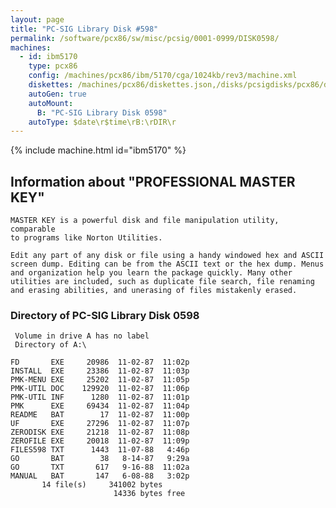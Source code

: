 ```yaml
---
layout: page
title: "PC-SIG Library Disk #598"
permalink: /software/pcx86/sw/misc/pcsig/0001-0999/DISK0598/
machines:
  - id: ibm5170
    type: pcx86
    config: /machines/pcx86/ibm/5170/cga/1024kb/rev3/machine.xml
    diskettes: /machines/pcx86/diskettes.json,/disks/pcsigdisks/pcx86/diskettes.json
    autoGen: true
    autoMount:
      B: "PC-SIG Library Disk 0598"
    autoType: $date\r$time\rB:\rDIR\r
---
```


{% include machine.html id="ibm5170" %}

## Information about "PROFESSIONAL MASTER KEY"

    MASTER KEY is a powerful disk and file manipulation utility, comparable
    to programs like Norton Utilities.
    
    Edit any part of any disk or file using a handy windowed hex and ASCII
    screen dump. Editing can be from the ASCII text or the hex dump. Menus
    and organization help you learn the package quickly. Many other
    utilities are included, such as duplicate file search, file renaming
    and erasing abilities, and unerasing of files mistakenly erased.

### Directory of PC-SIG Library Disk 0598

     Volume in drive A has no label
     Directory of A:\

    FD       EXE     20986  11-02-87  11:02p
    INSTALL  EXE     23386  11-02-87  11:03p
    PMK-MENU EXE     25202  11-02-87  11:05p
    PMK-UTIL DOC    129920  11-02-87  11:06p
    PMK-UTIL INF      1280  11-02-87  11:01p
    PMK      EXE     69434  11-02-87  11:04p
    README   BAT        17  11-02-87  11:00p
    UF       EXE     27296  11-02-87  11:07p
    ZERODISK EXE     21218  11-02-87  11:08p
    ZEROFILE EXE     20018  11-02-87  11:09p
    FILES598 TXT      1443  11-07-88   4:46p
    GO       BAT        38   8-14-87   9:29a
    GO       TXT       617   9-16-88  11:02a
    MANUAL   BAT       147   6-08-88   3:02p
           14 file(s)     341002 bytes
                           14336 bytes free
